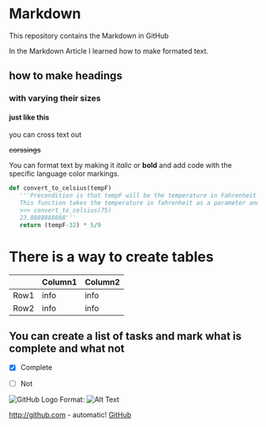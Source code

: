 # Markdown
This repository contains the Markdown in GitHub

In the Markdown Article I learned how to make formated text.

## how to make  headings
### with varying their sizes
#### just like this
 you can cross text out
 
~~corssings~~

 
 You can format text by making it *italic* or **bold** and add code  with the specific language color markings.
 
```python
def convert_to_celsius(tempF)
   '''Precondition is that tempF will be the temperature in Fahrenheit
   This function takes the temperature in fahrenheit as a parameter and return the value in ceslsius
   >>> convert_to_celsius(75)
   23.8888888888'''
   return (tempF-32) * 5/9
   ```

# There is a way to create tables


|    | Column1 | Column2
--- | --- | ---
Row1 | info | info
Row2 | info | info

## You can create a list of tasks and mark what is complete and what not

- [x] Complete

- [ ] Not

![GitHub Logo](/images/logo.png)
Format: ![Alt Text](url)

http://github.com - automatic!
[GitHub](http://github.com)
